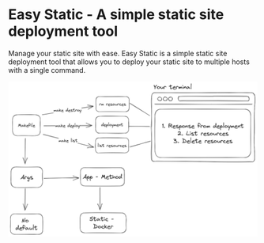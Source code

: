 # Easy Static - A simple static site deployment tool

Manage your static site with ease. Easy Static is a simple static site deployment tool that allows you to deploy your static site to multiple hosts with a single command.

![design](design/easy-static.png)